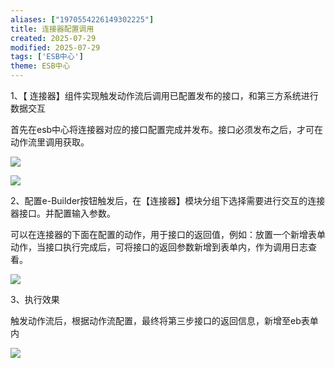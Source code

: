 ```yaml
---
aliases: ["1970554226149302225"]
title: 连接器配置调用
created: 2025-07-29
modified: 2025-07-29
tags: ['ESB中心']
theme: ESB中心
---
```


1、【 连接器】组件实现触发动作流后调用已配置发布的接口，和第三方系统进行数据交互

首先在esb中心将连接器对应的接口配置完成并发布。接口必须发布之后，才可在动作流里调用获取。

![](https://myhelpdoc.oss-cn-heyuan.aliyuncs.com/mdimages/f81b5b7ab93dc062d97fe3dee23f1fbe.jpg)

![](https://myhelpdoc.oss-cn-heyuan.aliyuncs.com/mdimages/4e36a8d97c7e052b0edc924a0e9df67c.jpg)

2、配置e-Builder按钮触发后，在【连接器】模块分组下选择需要进行交互的连接器接口。并配置输入参数。

可以在连接器的下面在配置的动作，用于接口的返回值，例如：放置一个新增表单动作，当接口执行完成后，可将接口的返回参数新增到表单内，作为调用日志查看。

![](https://myhelpdoc.oss-cn-heyuan.aliyuncs.com/mdimages/e886b9a66082cf8ffda8a610b79b47dd.jpg)

3、执行效果

触发动作流后，根据动作流配置，最终将第三步接口的返回信息，新增至eb表单内

![](https://myhelpdoc.oss-cn-heyuan.aliyuncs.com/mdimages/37d803b2e92806a78ddab0efa5e478ca.jpg)

